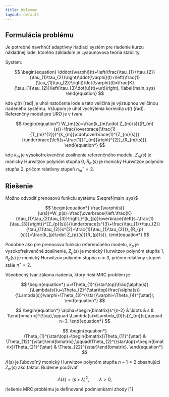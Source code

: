 ```yaml
---
title: Welcome
layout: default
---
```


## Formulácia problému

Je potrebné navrhnúť adaptívny riadiaci systém pre riadenie kurzu nákladnej lode, ktorého základom je Lyapunovova teória stability. 

Systém:

$$
\begin{equation}
\dddot{\varphi}(t)+\left(\frac{\tau_{1}+\tau_{2}}{\tau_{1}\tau_{2}}\right)\ddot{\varphi}(t)+\left(\frac{1}{\tau_{1}\tau_{2}}\right)\dot{\varphi}(t)=\frac{K}{\tau_{1}\tau_{2}}\left(\tau_{3}\dot{u}(t)+u(t)\right),    
\label{main_sys}
\end{equation}
$$

kde $\varphi(t)$ [rad] je uhol natočenia lode a táto veličina je výstupnou
veličinou riadeného systému. Vstupom je uhol vychýlenia kormidla $u(t)$ [rad]. 
Referenčný model pre URO je v tvare

$$
\begin{equation*}
W_{m}(s)=\frac{k_{m}\cdot Z_{m}(s)}{R_{m}(s)}=\frac{\overbrace{\frac{1}{T_{m}^{2}}}^{k_{m}}\cdot\overbrace{1}^{Z_{m}(s)}}{\underbrace{\left(s+\frac{1}{T_{m}}\right)^{2}}_{R_{m}(s)}},
\end{equation*}
$$

kde $k_m$ je vysokofrekvenčné zosilnenie referenčného modelu, $Z_m(s)$ je
monický Hurwitzov polynóm stupňa 0, $R_m(s)$ je monický Hurwitzov polynóm stupňa
2, pričom relatívny stupeň $n^\star_m=2$.

## Riešenie

Možno odvodiť prenosovú funkciu systému $\eqref{main_sys}$

$$
\begin{equation*}
\frac{\varphi(s)}{u(s)}=W_p(s)=\frac{\overbrace{\left.\frac{K}{\tau_{1}\tau_{2}\tau_{3}}\right.}^{k_{p}}\overbrace{\left(s+\frac{1}{\tau_{3}}\right)}^{Z_{p}(s)}}{\underbrace{s^{3}+\frac{\tau_{1}+\tau_{2}}{\tau_{1}\tau_{2}}s^{2}+\frac{1}{\tau_{1}\tau_{2}}}_{R_{p}(s)}}=\frac{k_{p}\cdot Z_{p}(s)}{R_{p}(s)}.
\end{equation*}
$$

Podobne ako pre prenosovú funkciu referenčného modelu, $k_p$ je vysokofrekvenčné zosilnenie, $Z_p(s)$ je
monický Hurwitzov polynóm stupňa 1, $R_p(s)$ je monický Hurwitzov polynóm stupňa
$n=3$, pričom relatívny stupeň stále $n^\star=2$.

Všeobecný tvar zákona riadenia, ktorý rieši MRC problém je

$$
\begin{equation*}
u=\Theta_{1}^{\star\top}\frac{\alpha(s)}{\Lambda(s)}u+\Theta_{2}^{\star\top}\frac{\alpha(s)}{\Lambda(s)}\varphi+\Theta_{3}^{\star}\varphi+\Theta_{4}^{\star}r,
\end{equation*}
$$

$$
\begin{equation*}
\alpha=\begin{bmatrix}s^{n-2} & \ldots & s & 1\end{bmatrix}^{\top},\qquad \Lambda(s)=\Lambda_{0}(s)Z_{m}(s),\qquad n=3,
\end{equation*}
$$

$$
\begin{equation*}
\Theta_{1}^{\star\top}=\begin{bmatrix}\Theta_{11}^{\star} & \Theta_{12}^{\star}\end{bmatrix},\qquad\Theta_{2}^{\star\top}=\begin{bmatrix}\Theta_{21}^{\star} & \Theta_{22}^{\star}\end{bmatrix}.
\end{equation*}
$$

$\Lambda(s)$ je ľubovoľný monický Hurwitzov polynóm stupňa $n - 1 = 2$ obsahujúci $Z_m(s)$ ako faktor. Budeme používať

$$
\begin{equation*}
\Lambda(s)=\left(s+\lambda\right)^{2},\qquad\lambda>0,
\end{equation*}
$$

riešenie MRC problému je definované podmienkami zhody [1]